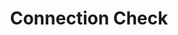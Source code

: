 ---
# -------------------------- #
#        CONTENT TYPE        #
# -------------------------- #

type: "connect"
content-type: "api-object"
endpoint: "connection-check"
order: 7


# -------------------------- #
#        OBJECT INFO         #
# -------------------------- #

title: "Connection Check"
description: |
  {{ api.core-objects.connection-checks.description | flatify }}

  
endpoint-url: "/v4/{connection_type}/{connection_id}/last-connection-check"


# -------------------------- #
#        VERSION INFO        #
# -------------------------- #

latest-version: "4"
versions:
  - number: "4"
    deprecated: false


# -------------------------- #
#      AVAILABLE METHODS     #
# -------------------------- #

available-methods:
  - id: "retrieve-sources-last-connection-check"
    title: "Retrieve a source's last connection check"
    method: "get"
    short: "{{ api.core-objects.connection-checks.get-source.short | flatify }}"

  # - id: "retrieve-destinations-last-connection-check"
  #   title: "Retrieve a destination's last connection check"
  #   method: "get"
  #   short: "{{ api.core-objects.last-connection-check.get-destination.short | flatify }}"


# -------------------------- #
#      OBJECT ATTRIBUTES     #
# -------------------------- #

object-attributes:
  - name: "name"
    type: "string"
    description: "The name of the connection check job."
    example-value: |
      116078.120645.check.5ee35614-18d8-11e9-b44f-06828117ecd6

  - name: "mode"
    type: "string"
    description: "This value will always be `check`."
    example-value: |
      check

  - name: "status"
    type: "string"
    description: |
      The status of the connection check job. Possible values are:

      - `running`
      - `succeeded`
      - `failed`
    example-value: |
      succeeded

  - name: "start_time"
    type: "timestamp"
    description: "The date and time the connection check job started."
    example-value: |
      2019-01-15T15:15:19Z

  - name: "completion_time"
    type: "timestamp"
    description: "The date and time the connection check job was completed."
    example-value: |
      2019-01-15T15:15:22Z

  - name: "error"
    type: "boolean"
    description: |
      Indicates if the connection check job resulted in an error. This will be `true` if any of the `exit_status` properties are non-zero.
    example-value: |
      false

  - name: "check_exit_status"
    type: "integer"
    description: |
      The exit status of the connection check job. Possible values are:

      - `null` - The connection check job is still running
      - `0` - The connection check job was successful
      - `1` - The connection check job was unsuccessful
    example-value: |
      0

  - name: "discovery_exit_status"
    type: "integer"
    description: |
      The exit status of the discovery portion of the connection check job. Possible values are:

      - `null` - Job is still running
      - `0` - Job was successful
      - Any non-zero value - Discovery failed
    example-value: |
      0

  - name: "discovery_error_message"
    type: "string"
    description: |
      Exception message raised when discovery failed during the connection check job. If successful, this will be `null`.
    example-value: |
      null

  - name: "tap_exit_status"
    type: "integer"
    description: |
      The exit status of the tap. Possible values are:

      - `null` - Tap is still running
      - `0` - Tap was successful
      - Any non-zero value - Tap failed

    example-value: |
      0

  - name: "tap_error_message"
    type: "string"
    description: |
      Exception message raised when extraction failed during the job. If successful, this will be `null`.
    example-value: |
      null

  - name: "target_exit_status"
    type: "integer"
    description: |
      The exit status of the target portion of the connection check job. Possible values are:

      - `null` - Target is still running
      - `0` - Target was successful
      - Any non-zero value - Target failed
    example-value: |
      0

  - name: "target_error_message"
    type: "string"
    description: "This value will always be `null`."
    example-value: |
      null
---